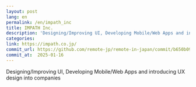 ```yaml
---
layout: post
lang: en
permalink: /en/impath_inc
title: IMPATH Inc.
description: 'Designing/Improving UI, Developing Mobile/Web Apps and introducing UX design into companies'
categories: 
link: https://impath.co.jp/
commit_url: https://github.com/remote-jp/remote-in-japan/commit/b650b0994970e1784f9df7f676d17574b0470674
commit_at:  2025-01-16
---
```


<p>Designing/Improving UI, Developing Mobile/Web Apps and introducing UX design into companies</p>

